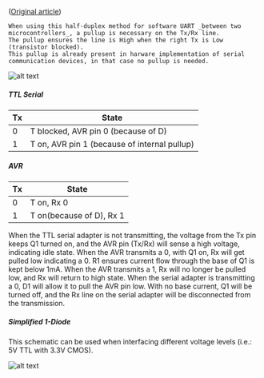 ([Original article](http://nerdralph.blogspot.com/2014/01/avr-half-duplex-software-uart.html))

```
When using this half-duplex method for software UART _between two microcontrollers_, a pullup is necessary on the Tx/Rx line.
The pullup ensures the line is High when the right Tx is Low (transistor blocked).
This pullup is already present in harware implementation of serial communication devices, in that case no pullup is needed.
```

![alt text](half_duplex_uart.png)

##### TTL Serial

Tx |State 
---|--------
 0 | T blocked, AVR pin 0 (because of D)
 1 | T on, AVR pin 1 (because of internal pullup)


##### AVR
Tx | State
---| -------
 0 | T on, Rx 0
 1 | T on(because of D), Rx 1

When the TTL serial adapter is not transmitting, the voltage from the Tx pin keeps Q1 turned on, and the AVR pin (Tx/Rx) will sense a high voltage, indicating idle state.  When the AVR transmits a 0, with Q1 on, Rx will get pulled low indicating a 0.  R1 ensures current flow through the base of Q1 is kept below 1mA.  When the AVR transmits a 1, Rx will no longer be pulled low, and Rx will return to high state.  When the serial adapter is transmitting a 0, D1 will allow it to pull the AVR pin low.  With no base current, Q1 will be turned off, and the Rx line on the serial adapter will be disconnected from the transmission.

##### Simplified 1-Diode

This schematic can be used when interfacing different voltage levels (i.e.: 5V TTL with 3.3V CMOS).

![alt text](one_wire.png)
